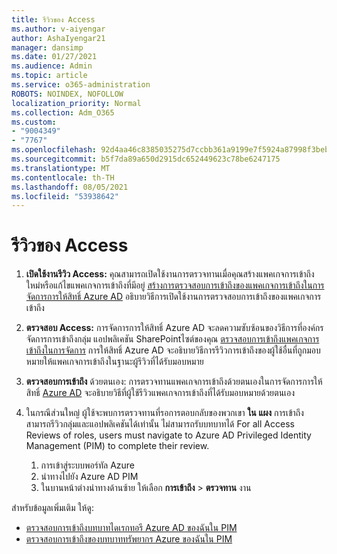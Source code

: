 ```yaml
---
title: รีวิวของ Access
ms.author: v-aiyengar
author: AshaIyengar21
manager: dansimp
ms.date: 01/27/2021
ms.audience: Admin
ms.topic: article
ms.service: o365-administration
ROBOTS: NOINDEX, NOFOLLOW
localization_priority: Normal
ms.collection: Adm_O365
ms.custom:
- "9004349"
- "7767"
ms.openlocfilehash: 92d4aa46c8385035275d7ccbb361a9199e7f5924a87998f3beba32a2b02bbcc9
ms.sourcegitcommit: b5f7da89a650d2915dc652449623c78be6247175
ms.translationtype: MT
ms.contentlocale: th-TH
ms.lasthandoff: 08/05/2021
ms.locfileid: "53938642"
---
```

# <a name="access-reviews"></a>รีวิวของ Access

1. **เปิดใช้งานรีวิว Access:** คุณสามารถเปิดใช้งานการตรวจทานเมื่อคุณสร้างแพคเกจการเข้าถึงใหม่หรือแก้ไขแพคเกจการเข้าถึงที่มีอยู่ [สร้างการตรวจสอบการเข้าถึงของแพคเกจการเข้าถึงในการจัดการการให้สิทธิ์ Azure AD](https://docs.microsoft.com/azure/active-directory/governance/entitlement-management-access-reviews-create) อธิบายวิธีการเปิดใช้งานการตรวจสอบการเข้าถึงของแพคเกจการเข้าถึง

1. **ตรวจสอบ Access:** การจัดการการให้สิทธิ์ Azure AD จะลดความซับซ้อนของวิธีการที่องค์กรจัดการการเข้าถึงกลุ่ม แอปพลิเคชัน SharePointไซต์ของคุณ [ตรวจสอบการเข้าถึงแพคเกจการเข้าถึงในการจัดการ](https://docs.microsoft.com/azure/active-directory/governance/entitlement-management-access-reviews-create) การให้สิทธิ์ Azure AD จะอธิบายวิธีการรีวิวการเข้าถึงของผู้ใช้อื่นที่ถูกมอบหมายให้แพคเกจการเข้าถึงในฐานะผู้รีวิวที่ได้รับมอบหมาย

1. **ตรวจสอบการเข้าถึง** ด้วยตนเอง: การตรวจทานแพคเกจการเข้าถึงด้วยตนเองในการจัดการการให้สิทธิ์ [Azure AD](https://docs.microsoft.com/azure/active-directory/governance/entitlement-management-access-reviews-self-review) จะอธิบายวิธีที่ผู้ใช้รีวิวแพคเกจการเข้าถึงที่ได้รับมอบหมายด้วยตนเอง

1. ในกรณีส่วนใหญ่ ผู้ใช้จะพบการตรวจทานที่รอการตอบกลับของพวกเขา **ใน แผง** การเข้าถึง สามารถรีวิวกลุ่มและแอปพลิเคชันได้เท่านั้น ไม่สามารถรับบทบาทได้ For all Access Reviews of roles, users must navigate to Azure AD Privileged Identity Management (PIM) to complete their review.

    1. การเข้าสู่ระบบพอร์ทัล Azure
    2. นําทางไปยัง Azure AD PIM
    3. ในบานหน้าต่างนําทางด้านซ้าย ให้เลือก **การเข้าถึง**  >  **ตรวจทาน** งาน
    
สำหรับข้อมูลเพิ่มเติม ให้ดู:

- [ตรวจสอบการเข้าถึงบทบาทไดเรกทอรี Azure AD ของฉันใน PIM ](https://docs.microsoft.com/azure/active-directory/privileged-identity-management/pim-how-to-perform-security-review/)
- [ตรวจสอบการเข้าถึงของบทบาททรัพยากร Azure ของฉันใน PIM](https://docs.microsoft.com/azure/active-directory/privileged-identity-management/pim-resource-roles-perform-access-review/)